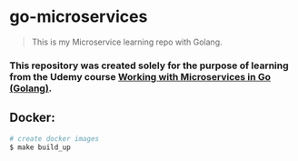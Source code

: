 # go-microservices

> This is my Microservice learning repo with Golang.

### This repository was created solely for the purpose of learning from the Udemy course [Working with Microservices in Go (Golang)](https://www.udemy.com/course/working-with-microservices-in-go/).


## Docker:

```bash
# create docker images
$ make build_up
```

